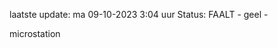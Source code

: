 laatste update: 
ma 09-10-2023  3:04   uur 
Status: FAALT - geel - 
<div class="service Y">microstation</div>